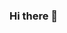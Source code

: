 ### Hi there 👋

<!--
**AVIN111/AVIN111** is a ✨ _special_ ✨ repository because its `README.md` (this file) appears on your GitHub profile.

Here are some ideas to get you started:

🔭 I’m currently working on data science and machine learning projects.
🌱 I’m currently pursuing Computer Science Engineering
👯 I’m looking to collaborate on Github, Linkedin and work on similar fields
🤔 I’m looking for help with Projects and innovative ideas.
💬 Ask me about PYTHON and R
📫 How to reach me: https://www.linkedin.com/in/avinash-yuvraj-patil-a877151a7/
😄 Pronouns: Avi or Avinash
-->
